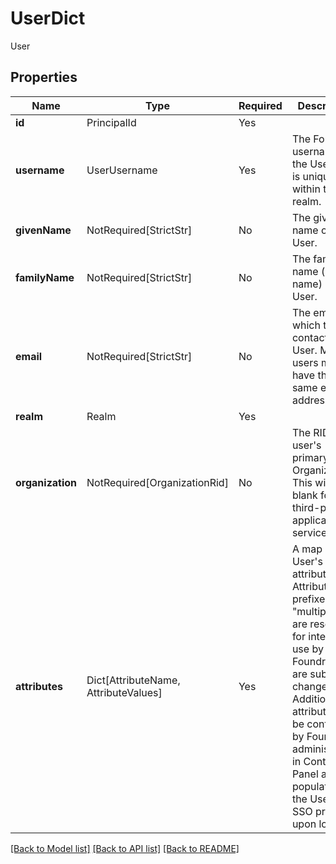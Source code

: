 # UserDict

User

## Properties
| Name | Type | Required | Description |
| ------------ | ------------- | ------------- | ------------- |
**id** | PrincipalId | Yes |  |
**username** | UserUsername | Yes | The Foundry username of the User. This is unique within the realm. |
**givenName** | NotRequired[StrictStr] | No | The given name of the User. |
**familyName** | NotRequired[StrictStr] | No | The family name (last name) of the User. |
**email** | NotRequired[StrictStr] | No | The email at which to contact a User. Multiple users may have the same email address. |
**realm** | Realm | Yes |  |
**organization** | NotRequired[OrganizationRid] | No | The RID of the user's primary Organization. This will be blank for third-party application service users. |
**attributes** | Dict[AttributeName, AttributeValues] | Yes | A map of the User's attributes. Attributes prefixed with "multipass:" are reserved for internal use by Foundry and are subject to change. Additional attributes may be configured by Foundry administrators in  Control Panel and populated by the User's SSO provider upon login.  |


[[Back to Model list]](../../../../README.md#models-v2-link) [[Back to API list]](../../../../README.md#apis-v2-link) [[Back to README]](../../../../README.md)
